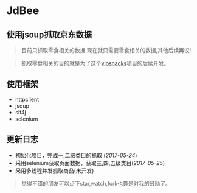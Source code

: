 # JdBee
## 使用jsoup抓取京东数据

> 目前只抓取零食相关的数据,现在就只需要零食相关的数据,其他后续再议!

> 抓取零食相关的目的就是为了这个[vipsnacks](https://github.com/handexing/vipsnacks)项目的后续开发。



## 使用框架

- httpclient
- jsoup
- slf4j
- selenium

## 更新日志

- 初始化项目，完成一,二级类目的抓取 (*2017-05-24*)
- 采用selenium获取页面数据，获取三,四,五级类目(*2017-05-25*)
- 采用多线程并发抓取商品(未开发)


> 觉得不错的朋友可以点下star,watch,fork也算是对我的鼓励了。